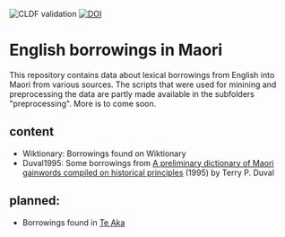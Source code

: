 ![CLDF validation](https://github.com/lexibank/uralex/workflows/CLDF-validation/badge.svg) [![DOI](https://zenodo.org/badge/435342453.svg)](https://zenodo.org/badge/latestdoi/435342453)

# English borrowings in Maori

This repository contains data about lexical borrowings from English into Maori from various sources. The scripts that were used for minining and preprocessing the data are partly made available in the subfolders "preprocessing". More is to come soon.

## content

- Wiktionary: Borrowings found on Wiktionary
- Duval1995: Some borrowings from [A preliminary dictionary of Maori gainwords compiled on historical principles](https://ir.canterbury.ac.nz/handle/10092/4865) (1995) by Terry P. Duval

## planned:

- Borrowings found in [Te Aka](https://maoridictionary.co.nz/)